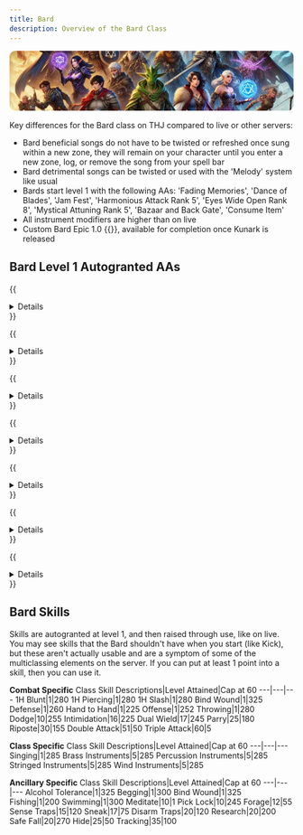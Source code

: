```yaml
---
title: Bard
description: Overview of the Bard Class
---
```


![Header Image](/content/images/classes.webp)

Key differences for the Bard class on THJ compared to live or other servers:

- Bard beneficial songs do not have to be twisted or refreshed once sung within a new zone, they will remain on your character until you enter a new zone, log, or remove the song from your spell bar
- Bard detrimental songs can be twisted or used with the 'Melody' system like usual
- Bards start level 1 with the following AAs: 'Fading Memories', 'Dance of Blades', 'Jam Fest', 'Harmonious Attack Rank 5', 'Eyes Wide Open Rank 8', 'Mystical Attuning Rank 5', 'Bazaar and Back Gate', 'Consume Item'
- All instrument modifiers are higher than on live
- Custom Bard Epic 1.0 {{<item id="20542" name="Singing Short Sword" link="/equipment-guide/epics/brd-epic/">}}, available for completion once Kunark is released

## Bard Level 1 Autogranted AAs

{{<details title="Fading Memories (Active)">}}
With no recast delay, This ability will cause all NPCs to forget about you.  If you are out of immediate combat, this ability will also make you invisible.  This ability is usable any time that you have 250 mana.^0
{{</details>}}

{{<details title="Dance of Blades (Active)">}}
Every 17 minutes, When activated, you begin a dance of whirling blades that greatly increases your chance to make the maximum number of attacks per round. Additionally, you will have a chance to perform a bladewhirl attack on your opponent, reducing your opponent's combat effectiveness and doing damage to your opponent. This bladewhirl is modified by percussion.
{{</details>}}

{{<details title="Jam Fest Rank 1 (Passive)">}}
This ability allows you to sing your songs at a higher apparent level.  Note: This does not allow you to sing songs that are actually higher than your level.
{{</details>}}

{{<details title="Harmonious Attack Rank 5 (Passive)">}}
This ability grants you a chance of performing a double attack in any given combat round.  Additional ranks improve your chance of performing the double attack.
{{</details>}}

{{<details title="Bazaar and Back Gate (Active)">}}
Every 10 minutes, allows you to teleport to the Bazaar when out of combat.
{{</details>}}

{{<details title="Eyes Wide Open Rank 8 (Passive)">}}
This passive ability increases the capacity of your extended target window by one slot per rank.
{{</details>}}

{{<details title="Mystical Attuning Rank 5 (Passive)">}}
This ability increases the number of mystical effects that can affect you at once by 1 per rank.
{{</details>}}

## Bard Skills

Skills are autogranted at level 1, and then raised through use, like on live. You may see skills that the Bard shouldn't have when you start (like Kick), but these aren't actually usable and are a symptom of some of the multiclassing elements on the server. If you can put at least 1 point into a skill, then you can use it.

**Combat Specific**
Class Skill Descriptions|Level Attained|Cap at 60
---|---|---
1H Blunt|1|280
1H Piercing|1|280
1H Slash|1|280
Bind Wound|1|325
Defense|1|260
Hand to Hand|1|225
Offense|1|252
Throwing|1|280
Dodge|10|255
Intimidation|16|225
Dual Wield|17|245
Parry|25|180
Riposte|30|155
Double Attack|51|50
Triple Attack|60|5

**Class Specific**
Class Skill Descriptions|Level Attained|Cap at 60
---|---|---
Singing|1|285
Brass Instruments|5|285
Percussion Instruments|5|285
Stringed Instruments|5|285
Wind Instruments|5|285

**Ancillary Specific**
Class Skill Descriptions|Level Attained|Cap at 60
---|---|---
Alcohol Tolerance|1|325
Begging|1|300
Bind Wound|1|325
Fishing|1|200
Swimming|1|300
Meditate|10|1
Pick Lock|10|245
Forage|12|55
Sense Traps|15|120
Sneak|17|75
Disarm Traps|20|120
Research|20|200
Safe Fall|20|270
Hide|25|50
Tracking|35|100